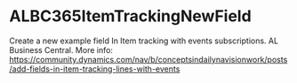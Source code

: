 # ALBC365ItemTrackingNewField
Create a new example field In Item tracking with events subscriptions. AL Business Central.
More info: https://community.dynamics.com/nav/b/conceptsindailynavisionwork/posts/add-fields-in-item-tracking-lines-with-events 

